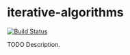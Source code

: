 # iterative-algorithms

[![Build Status](https://travis-ci.org/ocramz/iterative-algorithms.png)](https://travis-ci.org/ocramz/iterative-algorithms)

TODO Description.
